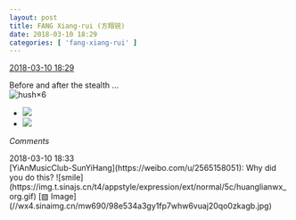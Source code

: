 ```yaml
---
layout: post
title: FANG Xiang-rui (方翔锐)
date: 2018-03-10 18:29
categories: [ 'fang-xiang-rui' ]
---
```


<div class="weibo-info">
  <a href="https://weibo.com/6117583008/G6KAjbwfr">2018-03-10 18:29</a>
</div>

Before and after the stealth …  
![hush](https://img.t.sinajs.cn/t4/appstyle/expression/ext/normal/a6/x_org.gif)×6

<!-- more -->

<ul class="weibo-pic-list-1">
  <li class="weibo-pic">
    <a href="https://g.us.sinaimg.cn/001sUTxQlx07iMSyE0ju0104020004C80k010.mp4?Expires=1520867618&amp;ssig=gMehtx9QDg&amp;KID=unistore,video"><img src="http://wx4.sinaimg.cn/thumb150/006G0KNGgy1fp7wdqu5ukg306o06oqg8.gif"/></a>
  </li>
  <li class="weibo-pic">
    <a href="https://g.us.sinaimg.cn/001nz34Qlx07iMSyE0PK0104020005fQ0k010.mp4?Expires=1520867618&amp;ssig=uQWWdIpcIh&amp;KID=unistore,video"><img src="http://wx3.sinaimg.cn/thumb150/006G0KNGgy1fp7wds57gvg306o06owqj.gif"/></a>
  </li>
</ul>

*Comments*

<div class="weibo-info">2018-03-10 18:33</div>
[YiAnMusicClub-SunYiHang](https://weibo.com/u/2565158051): Why did you do this? ![smile](https://img.t.sinajs.cn/t4/appstyle/expression/ext/normal/5c/huanglianwx_org.gif) [▨ Image](//wx4.sinaimg.cn/mw690/98e534a3gy1fp7whw6vuaj20qo0zkagb.jpg)
